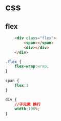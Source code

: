 # css

## flex

```html
    <div class="flex">
        <span></span>
        <div></div>
    </div>
```

```css
.flex {
    flex-wrap:wrap;
}
    
span {
    flex:1
}

div {
    //子元素 换行
    width:100%;
}
     
```